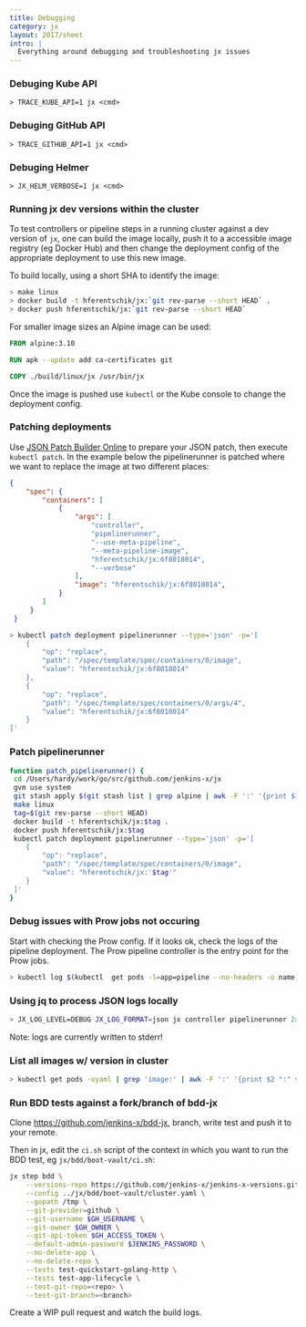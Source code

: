 ```yaml
---
title: Debugging
category: jx
layout: 2017/sheet
intro: |
  Everything around debugging and troubleshooting jx issues
---
```


### Debuging Kube API

```
> TRACE_KUBE_API=1 jx <cmd>
```

### Debuging GitHub API

```
> TRACE_GITHUB_API=1 jx <cmd>
```

### Debuging Helmer

```
> JX_HELM_VERBOSE=1 jx <cmd>
```

### Running jx dev versions within the cluster

To test controllers or pipeline steps in a running cluster against a dev version of `jx`, one can build the image locally, push it to a accessible image registry (eg Docker Hub) and then change the deployment config of the appropriate deployment to use this new image.

To build locally, using a short SHA to identify the image:

```bash
> make linux
> docker build -t hferentschik/jx:`git rev-parse --short HEAD` .
> docker push hferentschik/jx:`git rev-parse --short HEAD`
```

For smaller image sizes an Alpine image can be used:

```Dockerfile
FROM alpine:3.10

RUN apk --update add ca-certificates git

COPY ./build/linux/jx /usr/bin/jx
```

Once the image is pushed use `kubectl` or the Kube console to change the deployment config.

### Patching deployments 

Use [JSON Patch Builder Online](https://json-patch-builder-online.github.io/) to prepare your JSON patch, then execute `kubectl patch`. In the example below the pipelinerunner is patched where we want to replace the image at two different places:

```json
{
    "spec": {
        "containers": [
            {
                "args": [
                    "controller",
                    "pipelinerunner",
                    "--use-meta-pipeline",
                    "--meta-pipeline-image",
                    "hferentschik/jx:6f8018014",
                    "--verbose"
                ],
                "image": "hferentschik/jx:6f8018014",
            }
        ]
     }
 }                
```

```bash
> kubectl patch deployment pipelinerunner --type='json' -p='[
    {
        "op": "replace",
        "path": "/spec/template/spec/containers/0/image",
        "value": "hferentschik/jx:6f8018014"
    },
    {
        "op": "replace",
        "path": "/spec/template/spec/containers/0/args/4",
        "value": "hferentschik/jx:6f8018014"
    }
]'
```

### Patch pipelinerunner

```bash
function patch_pipelinerunner() {
 cd /Users/hardy/work/go/src/github.com/jenkins-x/jx
 gvm use system
 git stash apply $(git stash list | grep alpine | awk -F ':' '{print $1}')
 make linux
 tag=$(git rev-parse --short HEAD)
 docker build -t hferentschik/jx:$tag .
 docker push hferentschik/jx:$tag
 kubectl patch deployment pipelinerunner --type='json' -p='[
    {
        "op": "replace",
        "path": "/spec/template/spec/containers/0/image",
        "value": "hferentschik/jx:'$tag'"
    }
 ]'
}
```

### Debug issues with Prow jobs not occuring 

Start with checking the Prow config. If it looks ok, check the logs of the pipeline deployment.
The Prow pipeline controller is the entry point for the Prow jobs.

```bash
> kubectl log $(kubectl  get pods -l=app=pipeline --no-headers -o name)
```

### Using jq to process JSON logs locally

```bash
> JX_LOG_LEVEL=DEBUG JX_LOG_FORMAT=json jx controller pipelinerunner 2>&1 | jq 'map_values(if .|tostring|(test("\\[") or test("^{")) then (.|fromjson) else . end)'
```

Note: logs are currently written to stderr!

### List all images w/ version in cluster

```bash
> kubectl get pods -oyaml | grep 'image:' | awk -F ':' '{print $2 ":" $3}' | sort | uniq
```

### Run BDD tests against a fork/branch of bdd-jx

Clone https://github.com/jenkins-x/bdd-jx, branch, write test and push it to your remote.

Then in jx, edit the `ci.sh` script of the context in which you want to run the BDD test, eg `jx/bdd/boot-vault/ci.sh`:

```bash
jx step bdd \
    --versions-repo https://github.com/jenkins-x/jenkins-x-versions.git \
    --config ../jx/bdd/boot-vault/cluster.yaml \
    --gopath /tmp \
    --git-provider=github \
    --git-username $GH_USERNAME \
    --git-owner $GH_OWNER \
    --git-api-token $GH_ACCESS_TOKEN \
    --default-admin-password $JENKINS_PASSWORD \
    --no-delete-app \
    --no-delete-repo \
    --tests test-quickstart-golang-http \
    --tests test-app-lifecycle \
    --test-git-repo=<repo> \
    --test-git-branch=<branch>
```

Create a WIP pull request and watch the build logs.
